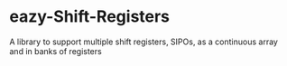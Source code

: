 # eazy-Shift-Registers
A library to support multiple shift registers, SIPOs, as a continuous array and in banks of registers
